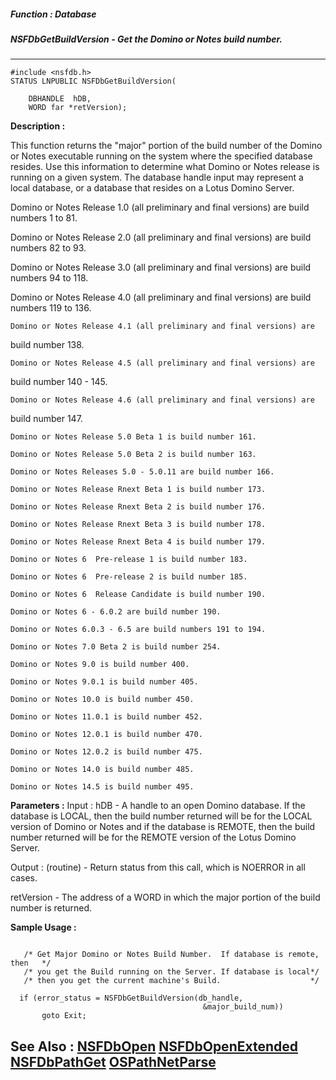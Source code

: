 ##### Function : Database
##### NSFDbGetBuildVersion - Get the Domino or Notes build number.
---
```
#include <nsfdb.h>
STATUS LNPUBLIC NSFDbGetBuildVersion(

	DBHANDLE  hDB,
	WORD far *retVersion);
```
**Description :**

This function returns the "major" portion of the build number of the Domino or 
Notes executable running on the system where the specified database resides. 
Use this information to determine what Domino or Notes release is running on a 
given system. The database handle input may represent a local database, or a 
database that resides on a Lotus Domino Server.

Domino or Notes Release 1.0 (all preliminary and final versions) are build 
numbers 1 to 81.

Domino or Notes Release 2.0 (all preliminary and final versions) are build 
numbers 82 to 93.

Domino or Notes Release 3.0 (all preliminary and final versions) are build 
numbers 94 to 118.

Domino or Notes Release 4.0 (all preliminary and final versions) are build 
numbers 119 to 136.

	Domino or Notes Release 4.1 (all preliminary and final versions) are 
build number 138.

	Domino or Notes Release 4.5 (all preliminary and final versions) are 
build number 140 - 145.

	Domino or Notes Release 4.6 (all preliminary and final versions) are 
build number 147.

	Domino or Notes Release 5.0 Beta 1 is build number 161. 

	Domino or Notes Release 5.0 Beta 2 is build number 163. 

	Domino or Notes Releases 5.0 - 5.0.11 are build number 166.

	Domino or Notes Release Rnext Beta 1 is build number 173.

	Domino or Notes Release Rnext Beta 2 is build number 176.

	Domino or Notes Release Rnext Beta 3 is build number 178.

	Domino or Notes Release Rnext Beta 4 is build number 179.

	Domino or Notes 6  Pre-release 1 is build number 183.

	Domino or Notes 6  Pre-release 2 is build number 185.

	Domino or Notes 6  Release Candidate is build number 190.

	Domino or Notes 6 - 6.0.2 are build number 190.

	Domino or Notes 6.0.3 - 6.5 are build numbers 191 to 194.

	Domino or Notes 7.0 Beta 2 is build number 254.

	Domino or Notes 9.0 is build number 400.

	Domino or Notes 9.0.1 is build number 405.

	Domino or Notes 10.0 is build number 450.

	Domino or Notes 11.0.1 is build number 452.

	Domino or Notes 12.0.1 is build number 470.

	Domino or Notes 12.0.2 is build number 475.

	Domino or Notes 14.0 is build number 485.

	Domino or Notes 14.5 is build number 495.

**Parameters :**
Input :
hDB  -  A handle to an open Domino database.  If the database is LOCAL, then the build number returned will be for the LOCAL  version of Domino or Notes and if the database is REMOTE, then the build number returned will be for the REMOTE version of the Lotus Domino Server.

Output :
(routine)  -  Return status from this call, which is NOERROR in all cases.


retVersion  -  The address of a WORD in which the major portion of the build number is returned.


**Sample Usage :**
```

   /* Get Major Domino or Notes Build Number.  If database is remote, then   */
   /* you get the Build running on the Server. If database is local*/
   /* then you get the current machine's Build.                    */
 
  if (error_status = NSFDbGetBuildVersion(db_handle,
                                           &major_build_num))
       goto Exit;

```
**See Also :**
[NSFDbOpen](/domino-c-api-docs/reference/Func/NSFDbOpen)
[NSFDbOpenExtended](/domino-c-api-docs/reference/Func/NSFDbOpenExtended)
[NSFDbPathGet](/domino-c-api-docs/reference/Func/NSFDbPathGet)
[OSPathNetParse](/domino-c-api-docs/reference/Func/OSPathNetParse)
---
